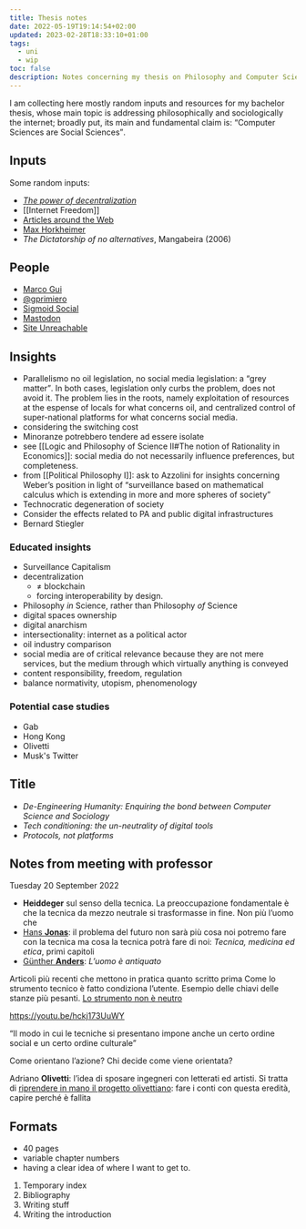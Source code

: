 ```yaml
---
title: Thesis notes
date: 2022-05-19T19:14:54+02:00
updated: 2023-02-28T18:33:10+01:00
tags:
  - uni
  - wip
toc: false
description: Notes concerning my thesis on Philosophy and Computer Sciences
---
```

I am collecting here mostly random inputs and resources for my bachelor thesis, whose main topic is addressing philosophically and sociologically the internet; broadly put, its main and fundamental claim is: <q>Computer Sciences are Social Sciences</q>.

## Inputs

Some random inputs:

- <cite>[The power of decentralization](https://tommi.space/the-power-of-decentralization 'The power of decentralization - tommi.space')</cite>
- [[Internet Freedom]]
- [Articles around the Web](https://inputs.tommi.space/tag/list/thesis 'Entries tagged `thesis` in Tommi’s inputs')
- [Max Horkheimer](https://en.wikipedia.org/wiki/Max_Horkheimer)
- <cite>The Dictatorship of no alternatives</cite>, Mangabeira (2006)

## People

- [Marco Gui](https://www.unimib.it/marco-gui 'Prof. Marco Gui - Università Milano Bicocca')
- [@gprimiero](https://scholar.social/@gprimiero)
- [Sigmoid Social](https://sigmoid.social/@sethlazar)
- [Mastodon](https://mastodon.social/@ethicistforhire)
- [Site Unreachable](https://mastodon.social/@ShannonVallor)

## Insights

- Parallelismo no oil legislation, no social media legislation: a <q>grey matter</q>. In both cases, legislation only curbs the problem, does not avoid it. The problem lies in the roots, namely exploitation of resources at the espense of locals for what concerns oil, and centralized control of super-national platforms for what concerns social media.
- considering the switching cost
- Minoranze potrebbero tendere ad essere isolate
- see [[Logic and Philosophy of Science II#The notion of Rationality in Economics]]: social media do not necessarily influence preferences, but completeness.
- from [[Political Philosophy I]]: ask to Azzolini for insights concerning Weber’s position in light of <q>surveillance based on mathematical calculus which is extending in more and more spheres of society</q>
- Technocratic degeneration of society
- Consider the effects related to PA and public digital infrastructures
- Bernard Stiegler

### Educated insights

- Surveillance Capitalism
- decentralization
	- ≠ blockchain
	- forcing interoperability by design.
- Philosophy *in* Science, rather than Philosophy *of* Science
- digital spaces ownership
- digital anarchism
- intersectionality: internet as a political actor
- oil industry comparison
- social media are of critical relevance because they are not mere services, but the medium through which virtually anything is conveyed
- content responsibility, freedom, regulation
- balance normativity, utopism, phenomenology

### Potential case studies

- Gab
- Hong Kong
- Olivetti
- Musk's Twitter

## Title

- <cite>De-Engineering Humanity: Enquiring the bond between Computer Science and Sociology</cite>
- <cite>Tech conditioning: the un-neutrality of digital tools</cite>
- <cite>Protocols, not platforms</cite>

## Notes from meeting with professor

<p class='date'><time datetime='2022-09-20T09:49:02+02:00'>Tuesday 20 September 2022</time></p>

- **Heiddeger** sul senso della tecnica. La preoccupazione fondamentale è che la tecnica da mezzo neutrale si trasformasse in fine. Non più l’uomo che
- [Hans **Jonas**](https://en.wikipedia.org/wiki/Hans_Jonas): il problema del futuro non sarà più cosa noi potremo fare con la tecnica ma cosa la tecnica potrà fare di noi: <cite>Tecnica, medicina ed etica</cite>, primi capitoli
- [Günther **Anders**](https://en.wikipedia.org/wiki/G%C3%BCnther_Anders): <cite>L’uomo è antiquato</cite>

Articoli più recenti che mettono in pratica quanto scritto prima
Come lo strumento tecnico è fatto condiziona l’utente. Esempio delle chiavi delle stanze più pesanti. <u>Lo strumento non è neutro</u>

<https://youtu.be/hckj173UuWY>

<q>Il modo in cui le tecniche si presentano impone anche un certo ordine social e un certo ordine culturale</q>

Come orientano l’azione? Chi decide come viene orientata?

Adriano **Olivetti**: l’idea di sposare ingegneri con letterati ed artisti. Si tratta di <u>riprendere in mano il progetto olivettiano</u>: fare i conti con questa eredità, capire perché è fallita

## Formats

- 40 pages
- variable chapter numbers
- having a clear idea of where I want to get to.

1. Temporary index
2. Bibliography
3. Writing stuff
4. Writing the introduction